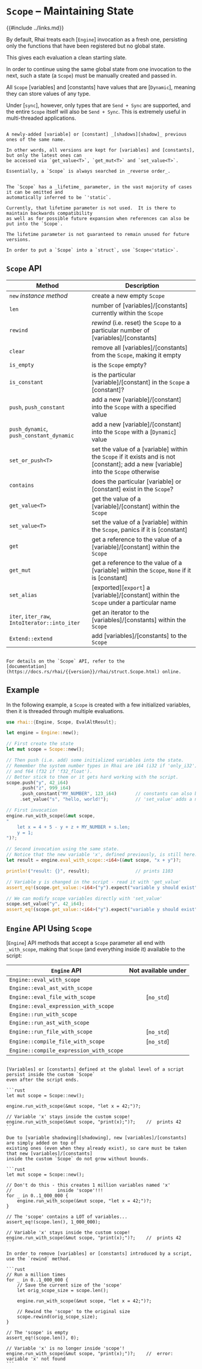 `Scope` &ndash; Maintaining State
=================================

{{#include ../links.md}}

By default, Rhai treats each [`Engine`] invocation as a fresh one, persisting only the functions
that have been registered but no global state.

This gives each evaluation a clean starting slate.

In order to continue using the same global state from one invocation to the next, such a state
(a `Scope`) must be manually created and passed in.

All `Scope` [variables] and [constants] have values that are [`Dynamic`], meaning they can store
values of any type.

Under [`sync`], however, only types that are `Send + Sync` are supported, and the entire `Scope`
itself will also be `Send + Sync`. This is extremely useful in multi-threaded applications.

```admonish info.small "Shadowing"

A newly-added [variable] or [constant] _[shadows][shadow]_ previous ones of the same name.

In other words, all versions are kept for [variables] and [constants], but only the latest ones can
be accessed via `get_value<T>`, `get_mut<T>` and `set_value<T>`.

Essentially, a `Scope` is always searched in _reverse order_.
```

```admonish tip.small "Tip: The lifetime parameter"

The `Scope` has a _lifetime_ parameter, in the vast majority of cases it can be omitted and
automatically inferred to be `'static`.

Currently, that lifetime parameter is not used.  It is there to maintain backwards compatibility
as well as for possible future expansion when references can also be put into the `Scope`.

The lifetime parameter is not guaranteed to remain unused for future versions.

In order to put a `Scope` into a `struct`, use `Scope<'static>`.
```


`Scope` API
-----------

| Method                                        | Description                                                                                                                          |
| --------------------------------------------- | ------------------------------------------------------------------------------------------------------------------------------------ |
| `new` _instance method_                       | create a new empty `Scope`                                                                                                           |
| `len`                                         | number of [variables]/[constants] currently within the `Scope`                                                                       |
| `rewind`                                      | _rewind_ (i.e. reset) the `Scope` to a particular number of [variables]/[constants]                                                  |
| `clear`                                       | remove all [variables]/[constants] from the `Scope`, making it empty                                                                 |
| `is_empty`                                    | is the `Scope` empty?                                                                                                                |
| `is_constant`                                 | is the particular [variable]/[constant]  in the `Scope` a [constant]?                                                                |
| `push`, `push_constant`                       | add a new [variable]/[constant] into the `Scope` with a specified value                                                              |
| `push_dynamic`, `push_constant_dynamic`       | add a new [variable]/[constant] into the `Scope` with a [`Dynamic`] value                                                            |
| `set_or_push<T>`                              | set the value of a [variable] within the `Scope` if it exists and is not [constant]; add a new [variable] into the `Scope` otherwise |
| `contains`                                    | does the particular [variable] or [constant] exist in the `Scope`?                                                                   |
| `get_value<T>`                                | get the value of a [variable]/[constant] within the `Scope`                                                                          |
| `set_value<T>`                                | set the value of a [variable] within the `Scope`, panics if it is [constant]                                                         |
| `get`                                         | get a reference to the value of a [variable]/[constant] within the `Scope`                                                           |
| `get_mut`                                     | get a reference to the value of a [variable] within the `Scope`, `None` if it is [constant]                                          |
| `set_alias`                                   | [exported][`export`] a [variable]/[constant] within the `Scope` under a particular name                                              |
| `iter`, `iter_raw`, `IntoIterator::into_iter` | get an iterator to the [variables]/[constants] within the `Scope`                                                                    |
| `Extend::extend`                              | add [variables]/[constants] to the `Scope`                                                                                           |

~~~admonish info.small "`Scope` public API"

For details on the `Scope` API, refer to the
[documentation](https://docs.rs/rhai/{{version}}/rhai/struct.Scope.html) online.
~~~


Example
-------

In the following example, a `Scope` is created with a few initialized variables, then it is threaded
through multiple evaluations.

```rust
use rhai::{Engine, Scope, EvalAltResult};

let engine = Engine::new();

// First create the state
let mut scope = Scope::new();

// Then push (i.e. add) some initialized variables into the state.
// Remember the system number types in Rhai are i64 (i32 if 'only_i32')
// and f64 (f32 if 'f32_float').
// Better stick to them or it gets hard working with the script.
scope.push("y", 42_i64)
     .push("z", 999_i64)
     .push_constant("MY_NUMBER", 123_i64)       // constants can also be added
     .set_value("s", "hello, world!");          // 'set_value' adds a new variable when one doesn't exist

// First invocation
engine.run_with_scope(&mut scope, 
"
    let x = 4 + 5 - y + z + MY_NUMBER + s.len;
    y = 1;
")?;

// Second invocation using the same state.
// Notice that the new variable 'x', defined previously, is still here.
let result = engine.eval_with_scope::<i64>(&mut scope, "x + y")?;

println!("result: {}", result);                 // prints 1103

// Variable y is changed in the script - read it with 'get_value'
assert_eq!(scope.get_value::<i64>("y").expect("variable y should exist"), 1);

// We can modify scope variables directly with 'set_value'
scope.set_value("y", 42_i64);
assert_eq!(scope.get_value::<i64>("y").expect("variable y should exist"), 42);
```


`Engine` API Using `Scope`
--------------------------

[`Engine`] API methods that accept a `Scope` parameter all end with `_with_scope`, making that
`Scope` (and everything inside it) available to the script:

| `Engine` API                            | Not available under |
| --------------------------------------- | :-----------------: |
| `Engine::eval_with_scope`               |                     |
| `Engine::eval_ast_with_scope`           |                     |
| `Engine::eval_file_with_scope`          |     [`no_std`]      |
| `Engine::eval_expression_with_scope`    |                     |
| `Engine::run_with_scope`                |                     |
| `Engine::run_ast_with_scope`            |                     |
| `Engine::run_file_with_scope`           |     [`no_std`]      |
| `Engine::compile_file_with_scope`       |     [`no_std`]      |
| `Engine::compile_expression_with_scope` |                     |

~~~admonish danger "Don't forget to `rewind`"

[Variables] or [constants] defined at the global level of a script persist inside the custom `Scope`
even after the script ends.

```rust
let mut scope = Scope::new();

engine.run_with_scope(&mut scope, "let x = 42;")?;

// Variable 'x' stays inside the custom scope!
engine.run_with_scope(&mut scope, "print(x);")?;    //  prints 42
```

Due to [variable shadowing][shadowing], new [variables]/[constants] are simply added on top of
existing ones (even when they already exist), so care must be taken that new [variables]/[constants]
inside the custom `Scope` do not grow without bounds.

```rust
let mut scope = Scope::new();

// Don't do this - this creates 1 million variables named 'x'
//                 inside 'scope'!!!
for _ in 0..1_000_000 {
    engine.run_with_scope(&mut scope, "let x = 42;")?;
}

// The 'scope' contains a LOT of variables...
assert_eq!(scope.len(), 1_000_000);

// Variable 'x' stays inside the custom scope!
engine.run_with_scope(&mut scope, "print(x);")?;    //  prints 42
```

In order to remove [variables] or [constants] introduced by a script, use the `rewind` method.

```rust
// Run a million times
for _ in 0..1_000_000 {
    // Save the current size of the 'scope'
    let orig_scope_size = scope.len();

    engine.run_with_scope(&mut scope, "let x = 42;")?;

    // Rewind the 'scope' to the original size
    scope.rewind(orig_scope_size);
}

// The 'scope' is empty
assert_eq!(scope.len(), 0);

// Variable 'x' is no longer inside 'scope'!
engine.run_with_scope(&mut scope, "print(x);")?;    //  error: variable 'x' not found
```
~~~
